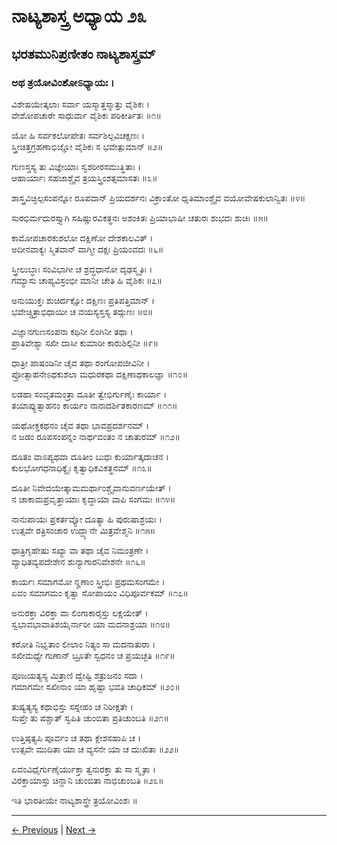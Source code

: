 # ನಾಟ್ಯಶಾಸ್ತ್ರ ಅಧ್ಯಾಯ ೨೩ 

## ಭರತಮುನಿಪ್ರಣೀತಂ ನಾಟ್ಯಶಾಸ್ತ್ರಮ್

### ಅಥ ತ್ರಯೋವಿಂಶೋಽಧ್ಯಾಯಃ । 

ವಿಶೇಷಯೇತ್ಕಲಾಃ ಸರ್ವಾ ಯಸ್ಮಾತ್ತಸ್ಮಾತ್ತು ವೈಶಿಕಃ ।<br/>
ವೇಶೋಪಚಾರೇ ಸಾಧುರ್ವಾ ವೈಶಿಕಃ ಪರಿಕೀರ್ತಿತಃ ॥೧॥

ಯೋ ಹಿ ಸರ್ವಕಲೋಪೇತಃ ಸರ್ವಶಿಲ್ಪವಿಚಕ್ಷಣಃ ।<br/>
ಸ್ತ್ರೀಚಿತ್ತಗ್ರಹಣಾಭಿಜ್ಞೋ ವೈಶಿಕಃ ಸ ಭವೇತ್ಪುಮಾನ್ ॥೨॥

ಗುಣಸ್ತಸ್ಯ ತು ವಿಜ್ಞೇಯಾಃ ಸ್ವಶರೀರಸಮುತ್ಥಿತಾಃ ।<br/>
ಆಹಾರ್ಯಾಃ ಸಹಜಾಶ್ಚೈವ ತ್ರಯಸ್ತ್ರಿಂಶತ್ಸಮಾಸತಃ ॥೩॥

ಶಾಸ್ತ್ರವಿಚ್ಛಿಲ್ಪಸಂಪನ್ನೋ ರೂಪವಾನ್ ಪ್ರಿಯದರ್ಶನಃ
ವಿಕ್ರಾಂತೋ ಧೃತಿಮಾಂಶ್ಚೈವ ವಯೋವೇಷಕುಲಾನ್ವಿತಃ ॥೪॥

ಸುರಭಿರ್ಮಧುರಸ್ತ್ಯಾಗಿ ಸಹಿಷ್ಣುರವಿಕತ್ಥನಃ
ಅಶಂಕಿತಃ ಪ್ರಿಯಾಭಾಷೀ ಚತುರಃ ಶುಭದಃ ಶುಚಿಃ ॥೫॥

ಕಾಮೋಪಚಾರಕುಶಲೋ ದಕ್ಷಿಣೋ ದೇಶಕಾಲವಿತ್ ।<br/>
ಅದೀನವಾಕ್ಯಃ ಸ್ಮಿತವಾನ್ ವಾಗ್ಮೀ ದಕ್ಷಃ ಪ್ರಿಯಂವದಃ ॥೬॥

ಸ್ತ್ರೀಲುಬ್ಧಾಃ ಸಂವಿಭಾಗೀ ಚ ಶ್ರದ್ಧಧಾನೋ ದೃಢಸ್ಮೃತಿಃ ।<br/>
ಗಮ್ಯಾಸು ಚಾಪ್ಯವಿಸ್ರಂಭೀ ಮಾನೀ ಚೇತಿ ಹಿ ವೈಶಿಕಃ ॥೭॥

ಅನುಯುಕ್ತಃ ಶುಚಿರ್ದಕ್ಷೋ ದಕ್ಷಿಣಃ ಪ್ರತಿಪತ್ತಿಮಾನ್ ।<br/>
ಭವೇಚ್ಚಿತ್ರಾಭಿಧಾಯೀ ಚ ವಯಸ್ಯಸ್ತಸ್ಯ ತದ್ಗುಣಃ ॥೮॥

ವಿಜ್ಞಾನಗುಣಸಂಪನಾ ಕಥಿನೀ ಲಿಂಗಿನೀ ತಥಾ ।<br/>
ಪ್ರಾತಿವೇಶ್ಯಾ ಸಖೀ ದಾಸೀ ಕುಮಾರೀ ಕಾರುಶಿಲ್ಪಿನೀ ॥೯॥

ಧಾತ್ರೀ ಪಾಷಂಡಿನೀ ಚೈವ ತಥಾ ರಂಗೋಪಜೀವಿನೀ ।<br/>
ಪ್ರೋತ್ಸಾಹನೇಽಥಕುಶಲಾ ಮಧುರಕಥಾ ದಕ್ಷಿಣಾಥಕಾಲಜ್ಞಾ ॥೧೦॥

ಲಡಹಾ ಸಂವೃತಮಂತ್ರಾ ದೂತೀ ತ್ವೇಭಿರ್ಗುಣೈಃ ಕಾರ್ಯಾ ।<br/>
ತಯಾಪ್ಯುತ್ಸಾಹನಂ ಕಾರ್ಯಂ ನಾನಾದರ್ಶಿತಕಾರಣಮ್ ॥೧೧॥

ಯಥೋಕ್ತಕಥನಂ ಚೈವ ತಥಾ ಭಾವಪ್ರದರ್ಶನಮ್ ।<br/>
ನ ಜಡಂ ರೂಪಸಂಪನ್ನಂ ನಾರ್ಥವಂತಂ ನ ಚಾತುರಮ್ ॥೧೨॥

ದೂತಂ ವಾಽಪ್ಯಥವಾ ದೂತೀಂ ಬುಧಃ ಕುರ್ಯಾತ್ಕದಾಚನ ।<br/>
ಕುಲಭೋಗಧನಾಧಿಕ್ಯೈಃ ಕೃತ್ವಾಧಿಕವಿಕತ್ಥನಮ್ ॥೧೩॥

ದೂತೀ ನಿವೇದಯೇತ್ಕಾಮಮರ್ಥಾಂಶ್ಚೈವಾನುವರ್ಣಯೇತ್ ।<br/>
ನ ಚಾಕಾಮಪ್ರವೃತ್ತಾಯಾಃ ಕೃದ್ಧಾಯಾ ವಾಪಿ ಸಂಗಮಃ ॥೧೪॥

ನಾನುಪಾಯಃ ಪ್ರಕರ್ತವ್ಯೋ ದೂತ್ಯಾ ಹಿ ಪುರುಷಾಶ್ರಯಃ ।<br/>
ಉತ್ಸವೇ ರತ್ರಿಸಂಚಾರ ಉದ್ದ್ಯಾನೇ ಮಿತ್ರವೇಶ್ಮನಿ ॥೧೫॥

ಧಾತ್ರಿಗೃಹೇಷು ಸಖ್ಯಾ ವಾ ತಥಾ ಚೈವ ನಿಮಂತ್ರಣೇ ।<br/>
ವ್ಯಾಧಿತವ್ಯಪದೇಶೇನ ಶುನ್ಯಾಗಾರನಿವೇಶನೇ ॥೧೬॥

ಕಾರ್ಯಃ ಸಮಾಗಮೋ ನೄಣಾಂ ಸ್ತ್ರೀಭಿಃ ಪ್ರಥಮಸಂಗಮೇ ।<br/>
ಏವಂ ಸಮಾಗಮಂ ಕೃತ್ವಾ ಸೋಪಾಯಂ ವಿಧಿಪೂರ್ವಕಮ್ ॥೧೭॥

ಅನುರಕ್ತಾ ವಿರಕ್ತಾ ವಾ ಲಿಂಗಾಕಾರೈಸ್ತು ಲಕ್ಷಯೇತ್ ।<br/>
ಸ್ವಭಾವಭಾವಾತಿಶಯೈರ್ನಾರೀ ಯಾ ಮದನಾಶ್ರಯಾ ॥೧೮॥

ಕರೋತಿ ನಿಭೃತಾಂ ಲೀಲಾಂ ನಿತ್ಯಂ ಸಾ ಮದನಾತುರಾ ।<br/>
ಸಖೀಮಧ್ಯೇ ಗುಣಾನ್ ಬ್ರೂತೇ ಸ್ವಧನಂ ಚ ಪ್ರಯಚ್ಛತಿ ॥೧೯॥

ಪೂಜಯತ್ಯಸ್ಯ ಮಿತ್ರಾಣಿ ದ್ವೇಷ್ಟಿ ಶತ್ರುಜನಂ ಸದಾ ।<br/>
ಗಮಾಗಮೇ ಸಖೀನಾಂ ಯಾ ಹೃಷ್ಟಾ ಭವತಿ ಚಾಧಿಕಮ್ ॥೨೦॥

ತುಷ್ಯತ್ಯಸ್ಯ ಕಥಾಭಿಸ್ತು ಸಸ್ನೇಹಂ ಚ ನಿರೀಕ್ಷತೇ ।<br/>
ಸುಪ್ತೇ ತು ಪಶ್ಚಾತ್ ಸ್ವಪಿತಿ ಚುಂಬಿತಾ ಪ್ರತಿಚುಂಬತಿ ॥೨೧॥

ಉತ್ತಿಷ್ಠತ್ಯಪಿ ಪೂರ್ವಂ ಚ ತಥಾ ಕ್ಲೇಶಸಹಾಪಿ ಚ ।<br/>
ಉತ್ಸವೇ ಮುದಿತಾ ಯಾ ಚ ವ್ಯಸನೇ ಯಾ ಚ ದುಃಖಿತಾ ॥೨೨॥

ಏವಂವಿಧೈರ್ಗುಣೈರ್ಯುಕ್ತಾ ತ್ವನುರಕ್ತಾ ತು ಸಾ ಸ್ಮೃತಾ ।<br/>
ವಿರಕ್ತಾಯಾಸ್ತು ಚಿನ್ಹಾನಿ ಚುಂಬಿತಾ ನಾಭಿಚುಂಬತಿ ॥೨೩॥

ಇತಿ ಭಾರತೀಯೇ ನಾಟ್ಯಶಾಸ್ತ್ರೇ ತ್ರಯೋವಿಂಶಃ ॥

---

[← Previous](chapter_22.md) | [Next →](chapter_24.md)
